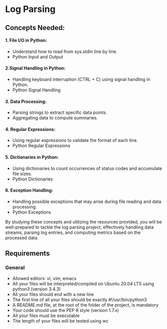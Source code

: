 # Log Parsing

## Concepts Needed:

#### 1. File I/O in Python:
- Understand how to read from sys.stdin line by line.
- Python Input and Output

#### 2.Signal Handling in Python:
- Handling keyboard interruption (CTRL + C) using signal handling in Python.
- Python Signal Handling

#### 3. Data Processing:
- Parsing strings to extract specific data points.
- Aggregating data to compute summaries.

#### 4. Regular Expressions:
- Using regular expressions to validate the format of each line.
- Python Regular Expressions

#### 5. Dictionaries in Python:
- Using dictionaries to count occurrences of status codes and accumulate file sizes.
- Python Dictionaries

#### 6. Exception Handling:
- Handling possible exceptions that may arise during file reading and data processing.
- Python Exceptions

By studying these concepts and utilizing the resources provided, you will be well-prepared to tackle the log parsing project, effectively handling data streams, parsing log entries, and computing metrics based on the processed data.

## Requirements

### General
- Allowed editors: vi, vim, emacs
- All your files will be interpreted/compiled on Ubuntu 20.04 LTS using python3 (version 3.4.3)
- All your files should end with a new line
- The first line of all your files should be exactly #!/usr/bin/python3
- A README.md file, at the root of the folder of the project, is mandatory
- Your code should use the PEP 8 style (version 1.7.x)
- All your files must be executable
- The length of your files will be tested using wc
